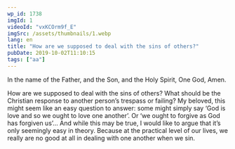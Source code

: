 ```yaml
---
wp_id: 1738
imgId: 1
videoId: "vxKCOrm9f_E"
imgSrc: /assets/thumbnails/1.webp
lang: en
title: "How are we supposed to deal with the sins of others?"
pubDate: 2019-10-02T11:10:15
tags: ["aa"]
---
```


<p>In the name of the Father, and the Son, and the Holy Spirit, One God, Amen.</p>
<p>How are we supposed to deal with the sins of others? What should be the Christian response to another person’s trespass or failing? My beloved, this might seem like an easy question to answer: some might simply say ‘God is love and so we ought to love one another’. Or ‘we ought to forgive as God has forgiven us’… And while this may be true, I would like to argue that it’s only seemingly easy in theory. Because at the practical level of our lives, we really are no good at all in dealing with one another when we sin.</p>
